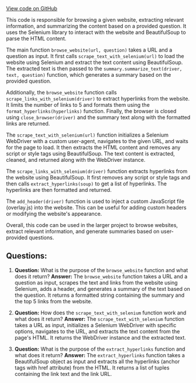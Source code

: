 [View code on GitHub](https://github.com/Significant-Gravitas/Auto-GPT/autogpt/web.py)

This code is responsible for browsing a given website, extracting relevant information, and summarizing the content based on a provided question. It uses the Selenium library to interact with the website and BeautifulSoup to parse the HTML content.

The main function `browse_website(url, question)` takes a URL and a question as input. It first calls `scrape_text_with_selenium(url)` to load the website using Selenium and extract the text content using BeautifulSoup. The extracted text is then passed to the `summary.summarize_text(driver, text, question)` function, which generates a summary based on the provided question.

Additionally, the `browse_website` function calls `scrape_links_with_selenium(driver)` to extract hyperlinks from the website. It limits the number of links to 5 and formats them using the `format_hyperlinks(hyperlinks)` function. Finally, the browser is closed using `close_browser(driver)` and the summary text along with the formatted links are returned.

The `scrape_text_with_selenium(url)` function initializes a Selenium WebDriver with a custom user-agent, navigates to the given URL, and waits for the page to load. It then extracts the HTML content and removes any script or style tags using BeautifulSoup. The text content is extracted, cleaned, and returned along with the WebDriver instance.

The `scrape_links_with_selenium(driver)` function extracts hyperlinks from the website using BeautifulSoup. It first removes any script or style tags and then calls `extract_hyperlinks(soup)` to get a list of hyperlinks. The hyperlinks are then formatted and returned.

The `add_header(driver)` function is used to inject a custom JavaScript file (overlay.js) into the website. This can be useful for adding custom headers or modifying the website's appearance.

Overall, this code can be used in the larger project to browse websites, extract relevant information, and generate summaries based on user-provided questions.
## Questions: 
 1. **Question:** What is the purpose of the `browse_website` function and what does it return?
   **Answer:** The `browse_website` function takes a URL and a question as input, scrapes the text and links from the website using Selenium, adds a header, and generates a summary of the text based on the question. It returns a formatted string containing the summary and the top 5 links from the website.

2. **Question:** How does the `scrape_text_with_selenium` function work and what does it return?
   **Answer:** The `scrape_text_with_selenium` function takes a URL as input, initializes a Selenium WebDriver with specific options, navigates to the URL, and extracts the text content from the page's HTML. It returns the WebDriver instance and the extracted text.

3. **Question:** What is the purpose of the `extract_hyperlinks` function and what does it return?
   **Answer:** The `extract_hyperlinks` function takes a BeautifulSoup object as input and extracts all the hyperlinks (anchor tags with href attribute) from the HTML. It returns a list of tuples containing the link text and the link URL.